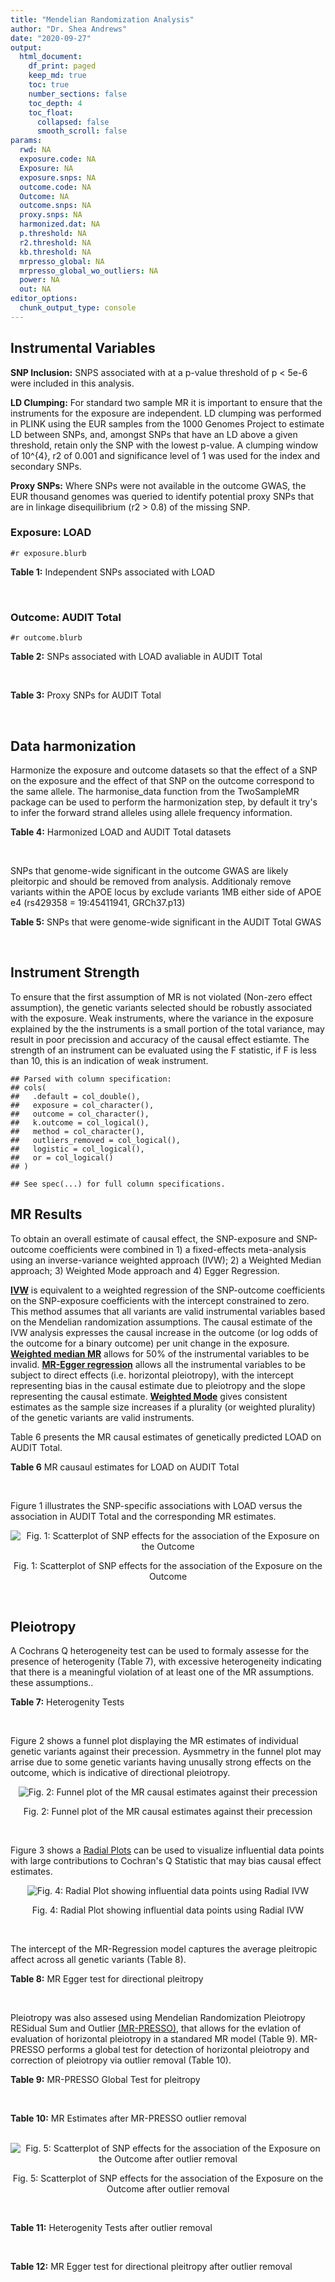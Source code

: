 ```yaml
---
title: "Mendelian Randomization Analysis"
author: "Dr. Shea Andrews"
date: "2020-09-27"
output:
  html_document:
    df_print: paged
    keep_md: true
    toc: true
    number_sections: false
    toc_depth: 4
    toc_float:
      collapsed: false
      smooth_scroll: false
params:
  rwd: NA
  exposure.code: NA
  Exposure: NA
  exposure.snps: NA
  outcome.code: NA
  Outcome: NA
  outcome.snps: NA
  proxy.snps: NA
  harmonized.dat: NA
  p.threshold: NA
  r2.threshold: NA
  kb.threshold: NA
  mrpresso_global: NA
  mrpresso_global_wo_outliers: NA
  power: NA
  out: NA
editor_options:
  chunk_output_type: console
---
```







## Instrumental Variables
**SNP Inclusion:** SNPS associated with at a p-value threshold of p < 5e-6 were included in this analysis.
<br>

**LD Clumping:** For standard two sample MR it is important to ensure that the instruments for the exposure are independent. LD clumping was performed in PLINK using the EUR samples from the 1000 Genomes Project to estimate LD between SNPs, and, amongst SNPs that have an LD above a given threshold, retain only the SNP with the lowest p-value. A clumping window of 10^{4}, r2 of 0.001 and significance level of 1 was used for the index and secondary SNPs.
<br>

**Proxy SNPs:** Where SNPs were not available in the outcome GWAS, the EUR thousand genomes was queried to identify potential proxy SNPs that are in linkage disequilibrium (r2 > 0.8) of the missing SNP.
<br>

### Exposure: LOAD
`#r exposure.blurb`
<br>

**Table 1:** Independent SNPs associated with LOAD
<div data-pagedtable="false">
  <script data-pagedtable-source type="application/json">
{"columns":[{"label":["SNP"],"name":[1],"type":["chr"],"align":["left"]},{"label":["CHROM"],"name":[2],"type":["dbl"],"align":["right"]},{"label":["POS"],"name":[3],"type":["dbl"],"align":["right"]},{"label":["REF"],"name":[4],"type":["chr"],"align":["left"]},{"label":["ALT"],"name":[5],"type":["chr"],"align":["left"]},{"label":["AF"],"name":[6],"type":["dbl"],"align":["right"]},{"label":["BETA"],"name":[7],"type":["dbl"],"align":["right"]},{"label":["SE"],"name":[8],"type":["dbl"],"align":["right"]},{"label":["Z"],"name":[9],"type":["dbl"],"align":["right"]},{"label":["P"],"name":[10],"type":["dbl"],"align":["right"]},{"label":["N"],"name":[11],"type":["dbl"],"align":["right"]},{"label":["TRAIT"],"name":[12],"type":["chr"],"align":["left"]}],"data":[{"1":"rs679515","2":"1","3":"207750568","4":"T","5":"C","6":"0.8126","7":"-0.1508","8":"0.0183","9":"-8.240440","10":"1.555000e-16","11":"63926","12":"LOAD"},{"1":"rs7584040","2":"2","3":"127863224","4":"C","5":"T","6":"0.2261","7":"0.0862","8":"0.0172","9":"5.011628","10":"5.341000e-07","11":"63926","12":"LOAD"},{"1":"rs6733839","2":"2","3":"127892810","4":"C","5":"T","6":"0.4067","7":"0.1693","8":"0.0154","9":"10.993506","10":"4.022000e-28","11":"63926","12":"LOAD"},{"1":"rs35695568","2":"2","3":"186794162","4":"G","5":"T","6":"0.0922","7":"0.1152","8":"0.0247","9":"4.663968","10":"3.200000e-06","11":"63926","12":"LOAD"},{"1":"rs10933431","2":"2","3":"233981912","4":"G","5":"C","6":"0.7774","7":"0.1001","8":"0.0194","9":"5.159794","10":"2.552000e-07","11":"63926","12":"LOAD"},{"1":"rs6805148","2":"3","3":"45101639","4":"A","5":"C","6":"0.0864","7":"-0.1293","8":"0.0257","9":"-5.031130","10":"4.774000e-07","11":"63926","12":"LOAD"},{"1":"rs28660482","2":"4","3":"66245059","4":"T","5":"A","6":"0.0243","7":"0.2220","8":"0.0475","9":"4.673684","10":"2.900000e-06","11":"63926","12":"LOAD"},{"1":"rs6822989","2":"4","3":"104176240","4":"C","5":"T","6":"0.0082","7":"0.4361","8":"0.0940","9":"4.639362","10":"3.487000e-06","11":"63926","12":"LOAD"},{"1":"rs35868327","2":"5","3":"52665230","4":"T","5":"A","6":"0.0132","7":"-0.3753","8":"0.0760","9":"-4.938158","10":"7.796000e-07","11":"63926","12":"LOAD"},{"1":"rs11168036","2":"5","3":"139707439","4":"T","5":"G","6":"0.5033","7":"-0.0754","8":"0.0143","9":"-5.272730","10":"1.432000e-07","11":"63926","12":"LOAD"},{"1":"rs34665982","2":"6","3":"32560306","4":"T","5":"C","6":"0.5213","7":"-0.0967","8":"0.0166","9":"-5.825300","10":"5.798000e-09","11":"63926","12":"LOAD"},{"1":"rs114812713","2":"6","3":"41034000","4":"G","5":"C","6":"0.0301","7":"0.2980","8":"0.0431","9":"6.914153","10":"4.467000e-12","11":"63926","12":"LOAD"},{"1":"rs1385742","2":"6","3":"47595155","4":"A","5":"T","6":"0.6344","7":"-0.0876","8":"0.0157","9":"-5.579620","10":"2.232000e-08","11":"63926","12":"LOAD"},{"1":"rs143429938","2":"7","3":"33721795","4":"C","5":"T","6":"0.0211","7":"0.3535","8":"0.0769","9":"4.596879","10":"4.253000e-06","11":"63926","12":"LOAD"},{"1":"rs9649710","2":"7","3":"50322832","4":"A","5":"G","6":"0.6331","7":"0.0676","8":"0.0148","9":"4.567570","10":"4.794000e-06","11":"63926","12":"LOAD"},{"1":"rs117240937","2":"7","3":"127426090","4":"G","5":"A","6":"0.0173","7":"-0.3122","8":"0.0672","9":"-4.645833","10":"3.350000e-06","11":"63926","12":"LOAD"},{"1":"rs11767557","2":"7","3":"143109139","4":"T","5":"C","6":"0.1968","7":"-0.1028","8":"0.0182","9":"-5.648350","10":"1.561000e-08","11":"63926","12":"LOAD"},{"1":"rs73223431","2":"8","3":"27219987","4":"C","5":"T","6":"0.3669","7":"0.0936","8":"0.0153","9":"6.117647","10":"8.342000e-10","11":"63926","12":"LOAD"},{"1":"rs867230","2":"8","3":"27468503","4":"C","5":"A","6":"0.6029","7":"0.1333","8":"0.0158","9":"8.436709","10":"3.492000e-17","11":"63926","12":"LOAD"},{"1":"rs13252043","2":"8","3":"71551628","4":"C","5":"T","6":"0.0984","7":"0.1140","8":"0.0237","9":"4.810127","10":"1.570000e-06","11":"63926","12":"LOAD"},{"1":"rs6559689","2":"9","3":"85450616","4":"C","5":"T","6":"0.0504","7":"0.1585","8":"0.0335","9":"4.731343","10":"2.169000e-06","11":"63926","12":"LOAD"},{"1":"rs12416487","2":"10","3":"11721057","4":"A","5":"T","6":"0.6519","7":"0.0850","8":"0.0154","9":"5.519480","10":"3.417000e-08","11":"63926","12":"LOAD"},{"1":"rs3740688","2":"11","3":"47380340","4":"G","5":"T","6":"0.5524","7":"0.0935","8":"0.0144","9":"6.493056","10":"9.702000e-11","11":"63926","12":"LOAD"},{"1":"rs1582763","2":"11","3":"60021948","4":"G","5":"A","6":"0.3729","7":"-0.1232","8":"0.0149","9":"-8.268456","10":"1.186000e-16","11":"63926","12":"LOAD"},{"1":"rs3851179","2":"11","3":"85868640","4":"T","5":"C","6":"0.6410","7":"0.1198","8":"0.0148","9":"8.094590","10":"5.809000e-16","11":"63926","12":"LOAD"},{"1":"rs11218343","2":"11","3":"121435587","4":"T","5":"C","6":"0.0401","7":"-0.2053","8":"0.0369","9":"-5.563690","10":"2.633000e-08","11":"63926","12":"LOAD"},{"1":"rs9787911","2":"11","3":"131769402","4":"T","5":"C","6":"0.4249","7":"0.0662","8":"0.0144","9":"4.597220","10":"4.386000e-06","11":"63926","12":"LOAD"},{"1":"rs117394726","2":"12","3":"127222883","4":"A","5":"C","6":"0.0400","7":"0.2193","8":"0.0465","9":"4.716130","10":"2.459000e-06","11":"63926","12":"LOAD"},{"1":"rs17125924","2":"14","3":"53391680","4":"A","5":"G","6":"0.0926","7":"0.1222","8":"0.0246","9":"4.967480","10":"6.621000e-07","11":"63926","12":"LOAD"},{"1":"rs12590654","2":"14","3":"92938855","4":"G","5":"A","6":"0.3353","7":"-0.0906","8":"0.0157","9":"-5.770701","10":"8.729000e-09","11":"63926","12":"LOAD"},{"1":"rs383902","2":"15","3":"59034174","4":"C","5":"T","6":"0.3274","7":"-0.0698","8":"0.0151","9":"-4.622517","10":"3.812000e-06","11":"63926","12":"LOAD"},{"1":"rs28588186","2":"16","3":"19910313","4":"C","5":"G","6":"0.1981","7":"-0.0880","8":"0.0181","9":"-4.861880","10":"1.115000e-06","11":"63926","12":"LOAD"},{"1":"rs62039712","2":"16","3":"79355857","4":"G","5":"A","6":"0.1158","7":"0.1528","8":"0.0288","9":"5.305556","10":"1.171000e-07","11":"63926","12":"LOAD"},{"1":"rs34971488","2":"16","3":"81779775","4":"G","5":"A","6":"0.2205","7":"0.0940","8":"0.0198","9":"4.747475","10":"2.067000e-06","11":"63926","12":"LOAD"},{"1":"rs2632516","2":"17","3":"56409089","4":"G","5":"C","6":"0.4402","7":"-0.0748","8":"0.0147","9":"-5.088435","10":"3.671000e-07","11":"63926","12":"LOAD"},{"1":"rs12151021","2":"19","3":"1050874","4":"A","5":"G","6":"0.6753","7":"-0.1071","8":"0.0169","9":"-6.337280","10":"2.562000e-10","11":"63926","12":"LOAD"},{"1":"rs8111708","2":"19","3":"18558876","4":"A","5":"G","6":"0.3427","7":"0.0696","8":"0.0151","9":"4.609270","10":"3.946000e-06","11":"63926","12":"LOAD"},{"1":"rs111358663","2":"19","3":"45196958","4":"T","5":"A","6":"0.0111","7":"-0.5369","8":"0.0795","9":"-6.753459","10":"1.436000e-11","11":"63926","12":"LOAD"},{"1":"rs4803765","2":"19","3":"45358448","4":"C","5":"T","6":"0.0243","7":"0.7165","8":"0.0610","9":"11.745902","10":"7.131000e-32","11":"63926","12":"LOAD"},{"1":"rs12972156","2":"19","3":"45387459","4":"C","5":"G","6":"0.2027","7":"0.9653","8":"0.0189","9":"51.074100","10":"2.225074e-308","11":"63926","12":"LOAD"},{"1":"rs117310449","2":"19","3":"45393516","4":"C","5":"T","6":"0.0130","7":"0.9879","8":"0.0691","9":"14.296671","10":"2.275000e-46","11":"63926","12":"LOAD"},{"1":"rs73033507","2":"19","3":"45431403","4":"C","5":"T","6":"0.0239","7":"-0.3620","8":"0.0657","9":"-5.509893","10":"3.646000e-08","11":"63926","12":"LOAD"},{"1":"rs114533385","2":"19","3":"45436753","4":"C","5":"T","6":"0.0210","7":"0.8281","8":"0.0661","9":"12.527988","10":"5.434000e-36","11":"63926","12":"LOAD"},{"1":"rs118004808","2":"19","3":"45439498","4":"C","5":"T","6":"0.0177","7":"-0.5523","8":"0.1015","9":"-5.441379","10":"5.274000e-08","11":"63926","12":"LOAD"},{"1":"rs139995984","2":"19","3":"45574482","4":"G","5":"C","6":"0.0155","7":"-0.5343","8":"0.0879","9":"-6.078498","10":"1.192000e-09","11":"63926","12":"LOAD"},{"1":"rs80182863","2":"19","3":"45653226","4":"C","5":"T","6":"0.0234","7":"0.2977","8":"0.0623","9":"4.778491","10":"1.750000e-06","11":"63926","12":"LOAD"},{"1":"rs6014724","2":"20","3":"54998544","4":"A","5":"G","6":"0.0920","7":"-0.1319","8":"0.0259","9":"-5.092660","10":"3.652000e-07","11":"63926","12":"LOAD"},{"1":"rs2830489","2":"21","3":"28148191","4":"C","5":"T","6":"0.2882","7":"-0.0837","8":"0.0162","9":"-5.166667","10":"2.422000e-07","11":"63926","12":"LOAD"},{"1":"rs138727474","2":"22","3":"21926584","4":"C","5":"T","6":"0.0269","7":"-0.2515","8":"0.0545","9":"-4.614679","10":"3.904000e-06","11":"63926","12":"LOAD"}],"options":{"columns":{"min":{},"max":[10]},"rows":{"min":[10],"max":[10]},"pages":{}}}
  </script>
</div>
<br>

### Outcome: AUDIT Total
`#r outcome.blurb`
<br>

**Table 2:** SNPs associated with LOAD avaliable in AUDIT Total
<div data-pagedtable="false">
  <script data-pagedtable-source type="application/json">
{"columns":[{"label":["SNP"],"name":[1],"type":["chr"],"align":["left"]},{"label":["CHROM"],"name":[2],"type":["dbl"],"align":["right"]},{"label":["POS"],"name":[3],"type":["dbl"],"align":["right"]},{"label":["REF"],"name":[4],"type":["chr"],"align":["left"]},{"label":["ALT"],"name":[5],"type":["chr"],"align":["left"]},{"label":["AF"],"name":[6],"type":["dbl"],"align":["right"]},{"label":["BETA"],"name":[7],"type":["dbl"],"align":["right"]},{"label":["SE"],"name":[8],"type":["dbl"],"align":["right"]},{"label":["Z"],"name":[9],"type":["dbl"],"align":["right"]},{"label":["P"],"name":[10],"type":["dbl"],"align":["right"]},{"label":["N"],"name":[11],"type":["dbl"],"align":["right"]},{"label":["TRAIT"],"name":[12],"type":["chr"],"align":["left"]}],"data":[{"1":"rs679515","2":"1","3":"207750568","4":"T","5":"C","6":"0.77687400","7":"2.384180e-03","8":"0.002654988","9":"0.898","10":"3.694e-01","11":"141688","12":"AUDIT_Total"},{"1":"rs7584040","2":"2","3":"127863224","4":"C","5":"T","6":"0.20790800","7":"-4.022380e-03","8":"0.002660304","9":"-1.512","10":"1.305e-01","11":"140702","12":"AUDIT_Total"},{"1":"rs6733839","2":"2","3":"127892810","4":"C","5":"T","6":"0.39480400","7":"-7.754736e-04","8":"0.002730541","9":"-0.284","10":"7.762e-01","11":"134517","12":"AUDIT_Total"},{"1":"rs35695568","2":"2","3":"186794162","4":"G","5":"T","6":"0.09880130","7":"-2.490326e-03","8":"0.002654932","9":"-0.938","10":"3.484e-01","11":"141664","12":"AUDIT_Total"},{"1":"rs10933431","2":"2","3":"233981912","4":"G","5":"C","6":"0.76053000","7":"-7.207392e-03","8":"0.002642006","9":"-2.728","10":"6.375e-03","11":"141932","12":"AUDIT_Total"},{"1":"rs6805148","2":"3","3":"45101639","4":"A","5":"C","6":"0.08409510","7":"3.285560e-04","8":"0.002671186","9":"0.123","10":"9.019e-01","11":"140835","12":"AUDIT_Total"},{"1":"rs28660482","2":"4","3":"66245059","4":"T","5":"A","6":"0.03339420","7":"1.182549e-03","8":"0.002657412","9":"0.445","10":"6.563e-01","11":"141821","12":"AUDIT_Total"},{"1":"rs6822989","2":"4","3":"104176240","4":"C","5":"T","6":"0.00435888","7":"-8.536761e-04","8":"0.002659427","9":"-0.321","10":"7.481e-01","11":"141748","12":"AUDIT_Total"},{"1":"rs11168036","2":"5","3":"139707439","4":"T","5":"G","6":"0.46130100","7":"1.690730e-03","8":"0.002679444","9":"0.631","10":"5.282e-01","11":"139325","12":"AUDIT_Total"},{"1":"rs114812713","2":"6","3":"41034000","4":"G","5":"C","6":"0.01853210","7":"2.860234e-03","8":"0.002658210","9":"1.076","10":"2.820e-01","11":"141215","12":"AUDIT_Total"},{"1":"rs1385742","2":"6","3":"47595155","4":"A","5":"T","6":"0.65556000","7":"1.665330e-03","8":"0.002699070","9":"0.617","10":"5.369e-01","11":"137318","12":"AUDIT_Total"},{"1":"rs143429938","2":"7","3":"33721795","4":"C","5":"T","6":"0.02530030","7":"5.248185e-03","8":"0.002655964","9":"1.976","10":"4.821e-02","11":"140877","12":"AUDIT_Total"},{"1":"rs9649710","2":"7","3":"50322832","4":"A","5":"G","6":"0.64184500","7":"-1.389620e-03","8":"0.002657018","9":"-0.523","10":"6.009e-01","11":"141785","12":"AUDIT_Total"},{"1":"rs11767557","2":"7","3":"143109139","4":"T","5":"C","6":"0.20315900","7":"1.608880e-03","8":"0.002654922","9":"0.606","10":"5.444e-01","11":"141932","12":"AUDIT_Total"},{"1":"rs73223431","2":"8","3":"27219987","4":"C","5":"T","6":"0.29417100","7":"6.331075e-04","8":"0.002671340","9":"0.237","10":"8.130e-01","11":"140605","12":"AUDIT_Total"},{"1":"rs867230","2":"8","3":"27468503","4":"C","5":"A","6":"0.60841800","7":"-2.847633e-03","8":"0.002694071","9":"-1.057","10":"2.907e-01","11":"137490","12":"AUDIT_Total"},{"1":"rs13252043","2":"8","3":"71551628","4":"C","5":"T","6":"0.06706630","7":"2.104707e-03","8":"0.002654108","9":"0.793","10":"4.280e-01","11":"141863","12":"AUDIT_Total"},{"1":"rs6559689","2":"9","3":"85450616","4":"C","5":"T","6":"0.05986940","7":"-2.235954e-04","8":"0.002661849","9":"-0.084","10":"9.330e-01","11":"141932","12":"AUDIT_Total"},{"1":"rs12416487","2":"10","3":"11721057","4":"A","5":"T","6":"0.66439400","7":"2.446730e-03","8":"0.002659488","9":"0.920","10":"3.577e-01","11":"141192","12":"AUDIT_Total"},{"1":"rs3740688","2":"11","3":"47380340","4":"G","5":"T","6":"0.52621000","7":"1.196944e-02","8":"0.002643426","9":"4.528","10":"5.968e-06","11":"140773","12":"AUDIT_Total"},{"1":"rs1582763","2":"11","3":"60021948","4":"G","5":"A","6":"0.32763000","7":"-3.773449e-03","8":"0.002651756","9":"-1.423","10":"1.548e-01","11":"141670","12":"AUDIT_Total"},{"1":"rs3851179","2":"11","3":"85868640","4":"T","5":"C","6":"0.66715100","7":"-7.380780e-03","8":"0.002641654","9":"-2.794","10":"5.205e-03","11":"141932","12":"AUDIT_Total"},{"1":"rs11218343","2":"11","3":"121435587","4":"T","5":"C","6":"0.03449530","7":"4.159290e-03","8":"0.002649231","9":"1.570","10":"1.163e-01","11":"141846","12":"AUDIT_Total"},{"1":"rs9787911","2":"11","3":"131769402","4":"T","5":"C","6":"0.44202100","7":"1.527360e-04","8":"0.002679574","9":"0.057","10":"9.543e-01","11":"140166","12":"AUDIT_Total"},{"1":"rs117394726","2":"12","3":"127222883","4":"A","5":"C","6":"0.04818840","7":"-9.218230e-03","8":"0.002671950","9":"-3.450","10":"5.600e-04","11":"138349","12":"AUDIT_Total"},{"1":"rs17125924","2":"14","3":"53391680","4":"A","5":"G","6":"0.09941940","7":"-5.515590e-04","8":"0.002664537","9":"-0.207","10":"8.360e-01","11":"141370","12":"AUDIT_Total"},{"1":"rs12590654","2":"14","3":"92938855","4":"G","5":"A","6":"0.34703500","7":"-5.299710e-04","8":"0.002690208","9":"-0.197","10":"8.435e-01","11":"138706","12":"AUDIT_Total"},{"1":"rs383902","2":"15","3":"59034174","4":"C","5":"T","6":"0.34282100","7":"5.183248e-03","8":"0.002658076","9":"1.950","10":"5.120e-02","11":"140668","12":"AUDIT_Total"},{"1":"rs28588186","2":"16","3":"19910313","4":"C","5":"G","6":"0.17842800","7":"-3.329900e-03","8":"0.002666053","9":"-1.249","10":"2.117e-01","11":"140266","12":"AUDIT_Total"},{"1":"rs62039712","2":"16","3":"79355857","4":"G","5":"A","6":"0.09422940","7":"-4.023155e-04","8":"0.002736840","9":"-0.147","10":"8.833e-01","11":"134123","12":"AUDIT_Total"},{"1":"rs34971488","2":"16","3":"81779775","4":"G","5":"A","6":"0.24727300","7":"2.103669e-03","8":"0.002724959","9":"0.772","10":"4.399e-01","11":"134595","12":"AUDIT_Total"},{"1":"rs2632516","2":"17","3":"56409089","4":"G","5":"C","6":"0.46395600","7":"2.314894e-03","8":"0.002676178","9":"0.865","10":"3.869e-01","11":"139476","12":"AUDIT_Total"},{"1":"rs12151021","2":"19","3":"1050874","4":"A","5":"G","6":"0.67926600","7":"-5.559350e-03","8":"0.002668916","9":"-2.083","10":"3.729e-02","11":"139445","12":"AUDIT_Total"},{"1":"rs8111708","2":"19","3":"18558876","4":"A","5":"G","6":"0.36110100","7":"-7.729780e-04","8":"0.002665443","9":"-0.290","10":"7.717e-01","11":"141150","12":"AUDIT_Total"},{"1":"rs4803765","2":"19","3":"45358448","4":"C","5":"T","6":"0.01856760","7":"-1.181075e-03","8":"0.002672115","9":"-0.442","10":"6.585e-01","11":"140269","12":"AUDIT_Total"},{"1":"rs12972156","2":"19","3":"45387459","4":"C","5":"G","6":"0.15468800","7":"-5.350060e-03","8":"0.002660397","9":"-2.011","10":"4.430e-02","11":"140385","12":"AUDIT_Total"},{"1":"rs117310449","2":"19","3":"45393516","4":"C","5":"T","6":"0.01178820","7":"5.332681e-05","8":"0.002666340","9":"0.020","10":"9.840e-01","11":"141799","12":"AUDIT_Total"},{"1":"rs114533385","2":"19","3":"45436753","4":"C","5":"T","6":"0.00751466","7":"-1.503936e-03","8":"0.002661833","9":"-0.565","10":"5.718e-01","11":"141233","12":"AUDIT_Total"},{"1":"rs80182863","2":"19","3":"45653226","4":"C","5":"T","6":"0.03095410","7":"-2.866563e-03","8":"0.002664092","9":"-1.076","10":"2.817e-01","11":"140591","12":"AUDIT_Total"},{"1":"rs6014724","2":"20","3":"54998544","4":"A","5":"G","6":"0.08865120","7":"1.229000e-04","8":"0.002671739","9":"0.046","10":"9.633e-01","11":"141041","12":"AUDIT_Total"},{"1":"rs2830489","2":"21","3":"28148191","4":"C","5":"T","6":"0.32482700","7":"1.041509e-03","8":"0.002656911","9":"0.392","10":"6.951e-01","11":"141932","12":"AUDIT_Total"},{"1":"rs138727474","2":"22","3":"21926584","4":"C","5":"T","6":"0.02902620","7":"-5.369330e-04","8":"0.002698156","9":"-0.199","10":"8.423e-01","11":"137889","12":"AUDIT_Total"},{"1":"rs35868327","2":"NA","3":"NA","4":"NA","5":"NA","6":"NA","7":"NA","8":"NA","9":"NA","10":"NA","11":"NA","12":"NA"},{"1":"rs34665982","2":"NA","3":"NA","4":"NA","5":"NA","6":"NA","7":"NA","8":"NA","9":"NA","10":"NA","11":"NA","12":"NA"},{"1":"rs117240937","2":"NA","3":"NA","4":"NA","5":"NA","6":"NA","7":"NA","8":"NA","9":"NA","10":"NA","11":"NA","12":"NA"},{"1":"rs111358663","2":"NA","3":"NA","4":"NA","5":"NA","6":"NA","7":"NA","8":"NA","9":"NA","10":"NA","11":"NA","12":"NA"},{"1":"rs73033507","2":"NA","3":"NA","4":"NA","5":"NA","6":"NA","7":"NA","8":"NA","9":"NA","10":"NA","11":"NA","12":"NA"},{"1":"rs118004808","2":"NA","3":"NA","4":"NA","5":"NA","6":"NA","7":"NA","8":"NA","9":"NA","10":"NA","11":"NA","12":"NA"},{"1":"rs139995984","2":"NA","3":"NA","4":"NA","5":"NA","6":"NA","7":"NA","8":"NA","9":"NA","10":"NA","11":"NA","12":"NA"}],"options":{"columns":{"min":{},"max":[10]},"rows":{"min":[10],"max":[10]},"pages":{}}}
  </script>
</div>
<br>

**Table 3:** Proxy SNPs for AUDIT Total
<div data-pagedtable="false">
  <script data-pagedtable-source type="application/json">
{"columns":[{"label":["target_snp"],"name":[1],"type":["chr"],"align":["left"]},{"label":["proxy_snp"],"name":[2],"type":["chr"],"align":["left"]},{"label":["ld.r2"],"name":[3],"type":["dbl"],"align":["right"]},{"label":["Dprime"],"name":[4],"type":["dbl"],"align":["right"]},{"label":["PHASE"],"name":[5],"type":["chr"],"align":["left"]},{"label":["X12"],"name":[6],"type":["lgl"],"align":["right"]},{"label":["CHROM"],"name":[7],"type":["dbl"],"align":["right"]},{"label":["POS"],"name":[8],"type":["dbl"],"align":["right"]},{"label":["REF.proxy"],"name":[9],"type":["chr"],"align":["left"]},{"label":["ALT.proxy"],"name":[10],"type":["chr"],"align":["left"]},{"label":["AF"],"name":[11],"type":["dbl"],"align":["right"]},{"label":["BETA"],"name":[12],"type":["dbl"],"align":["right"]},{"label":["SE"],"name":[13],"type":["dbl"],"align":["right"]},{"label":["Z"],"name":[14],"type":["dbl"],"align":["right"]},{"label":["P"],"name":[15],"type":["dbl"],"align":["right"]},{"label":["N"],"name":[16],"type":["dbl"],"align":["right"]},{"label":["TRAIT"],"name":[17],"type":["chr"],"align":["left"]},{"label":["ref"],"name":[18],"type":["chr"],"align":["left"]},{"label":["ref.proxy"],"name":[19],"type":["chr"],"align":["left"]},{"label":["alt"],"name":[20],"type":["chr"],"align":["left"]},{"label":["alt.proxy"],"name":[21],"type":["chr"],"align":["left"]},{"label":["ALT"],"name":[22],"type":["chr"],"align":["left"]},{"label":["REF"],"name":[23],"type":["chr"],"align":["left"]},{"label":["proxy.outcome"],"name":[24],"type":["lgl"],"align":["right"]}],"data":[{"1":"rs35868327","2":"rs13182752","3":"1.000000","4":"1.000000","5":"GA/TG","6":"NA","7":"5","8":"52672171","9":"G","10":"A","11":"0.0161583","12":"-0.0009804912","13":"0.002657158","14":"-0.369","15":"0.7122","16":"141932","17":"AUDIT_Total","18":"G","19":"A","20":"T","21":"G","22":"G","23":"T","24":"TRUE"},{"1":"rs117240937","2":"rs77214615","3":"0.889956","4":"0.943375","5":"AG/GA","6":"NA","7":"7","8":"127331293","9":"A","10":"G","11":"0.0110869","12":"0.0028683100","13":"0.002660772","14":"1.078","15":"0.2808","16":"140941","17":"AUDIT_Total","18":"A","19":"G","20":"G","21":"A","22":"A","23":"G","24":"TRUE"},{"1":"rs34665982","2":"NA","3":"NA","4":"NA","5":"NA","6":"NA","7":"NA","8":"NA","9":"NA","10":"NA","11":"NA","12":"NA","13":"NA","14":"NA","15":"NA","16":"NA","17":"NA","18":"NA","19":"NA","20":"NA","21":"NA","22":"NA","23":"NA","24":"NA"},{"1":"rs111358663","2":"NA","3":"NA","4":"NA","5":"NA","6":"NA","7":"NA","8":"NA","9":"NA","10":"NA","11":"NA","12":"NA","13":"NA","14":"NA","15":"NA","16":"NA","17":"NA","18":"NA","19":"NA","20":"NA","21":"NA","22":"NA","23":"NA","24":"NA"},{"1":"rs73033507","2":"NA","3":"NA","4":"NA","5":"NA","6":"NA","7":"NA","8":"NA","9":"NA","10":"NA","11":"NA","12":"NA","13":"NA","14":"NA","15":"NA","16":"NA","17":"NA","18":"NA","19":"NA","20":"NA","21":"NA","22":"NA","23":"NA","24":"NA"},{"1":"rs118004808","2":"NA","3":"NA","4":"NA","5":"NA","6":"NA","7":"NA","8":"NA","9":"NA","10":"NA","11":"NA","12":"NA","13":"NA","14":"NA","15":"NA","16":"NA","17":"NA","18":"NA","19":"NA","20":"NA","21":"NA","22":"NA","23":"NA","24":"NA"},{"1":"rs139995984","2":"NA","3":"NA","4":"NA","5":"NA","6":"NA","7":"NA","8":"NA","9":"NA","10":"NA","11":"NA","12":"NA","13":"NA","14":"NA","15":"NA","16":"NA","17":"NA","18":"NA","19":"NA","20":"NA","21":"NA","22":"NA","23":"NA","24":"NA"}],"options":{"columns":{"min":{},"max":[10]},"rows":{"min":[10],"max":[10]},"pages":{}}}
  </script>
</div>
<br>

## Data harmonization
Harmonize the exposure and outcome datasets so that the effect of a SNP on the exposure and the effect of that SNP on the outcome correspond to the same allele. The harmonise_data function from the TwoSampleMR package can be used to perform the harmonization step, by default it try's to infer the forward strand alleles using allele frequency information.
<br>

**Table 4:** Harmonized LOAD and AUDIT Total datasets
<div data-pagedtable="false">
  <script data-pagedtable-source type="application/json">
{"columns":[{"label":["SNP"],"name":[1],"type":["chr"],"align":["left"]},{"label":["effect_allele.exposure"],"name":[2],"type":["chr"],"align":["left"]},{"label":["other_allele.exposure"],"name":[3],"type":["chr"],"align":["left"]},{"label":["effect_allele.outcome"],"name":[4],"type":["chr"],"align":["left"]},{"label":["other_allele.outcome"],"name":[5],"type":["chr"],"align":["left"]},{"label":["beta.exposure"],"name":[6],"type":["dbl"],"align":["right"]},{"label":["beta.outcome"],"name":[7],"type":["dbl"],"align":["right"]},{"label":["eaf.exposure"],"name":[8],"type":["dbl"],"align":["right"]},{"label":["eaf.outcome"],"name":[9],"type":["dbl"],"align":["right"]},{"label":["remove"],"name":[10],"type":["lgl"],"align":["right"]},{"label":["palindromic"],"name":[11],"type":["lgl"],"align":["right"]},{"label":["ambiguous"],"name":[12],"type":["lgl"],"align":["right"]},{"label":["id.outcome"],"name":[13],"type":["chr"],"align":["left"]},{"label":["chr.outcome"],"name":[14],"type":["dbl"],"align":["right"]},{"label":["pos.outcome"],"name":[15],"type":["dbl"],"align":["right"]},{"label":["se.outcome"],"name":[16],"type":["dbl"],"align":["right"]},{"label":["z.outcome"],"name":[17],"type":["dbl"],"align":["right"]},{"label":["pval.outcome"],"name":[18],"type":["dbl"],"align":["right"]},{"label":["samplesize.outcome"],"name":[19],"type":["dbl"],"align":["right"]},{"label":["outcome"],"name":[20],"type":["chr"],"align":["left"]},{"label":["mr_keep.outcome"],"name":[21],"type":["lgl"],"align":["right"]},{"label":["pval_origin.outcome"],"name":[22],"type":["chr"],"align":["left"]},{"label":["chr.exposure"],"name":[23],"type":["dbl"],"align":["right"]},{"label":["pos.exposure"],"name":[24],"type":["dbl"],"align":["right"]},{"label":["se.exposure"],"name":[25],"type":["dbl"],"align":["right"]},{"label":["z.exposure"],"name":[26],"type":["dbl"],"align":["right"]},{"label":["pval.exposure"],"name":[27],"type":["dbl"],"align":["right"]},{"label":["samplesize.exposure"],"name":[28],"type":["dbl"],"align":["right"]},{"label":["exposure"],"name":[29],"type":["chr"],"align":["left"]},{"label":["mr_keep.exposure"],"name":[30],"type":["lgl"],"align":["right"]},{"label":["pval_origin.exposure"],"name":[31],"type":["chr"],"align":["left"]},{"label":["id.exposure"],"name":[32],"type":["chr"],"align":["left"]},{"label":["action"],"name":[33],"type":["dbl"],"align":["right"]},{"label":["mr_keep"],"name":[34],"type":["lgl"],"align":["right"]},{"label":["pt"],"name":[35],"type":["dbl"],"align":["right"]},{"label":["pleitropy_keep"],"name":[36],"type":["lgl"],"align":["right"]},{"label":["mrpresso_RSSobs"],"name":[37],"type":["dbl"],"align":["right"]},{"label":["mrpresso_pval"],"name":[38],"type":["dbl"],"align":["right"]},{"label":["mrpresso_keep"],"name":[39],"type":["lgl"],"align":["right"]}],"data":[{"1":"rs10933431","2":"C","3":"G","4":"C","5":"G","6":"0.1001","7":"-7.207392e-03","8":"0.7774","9":"0.76053000","10":"FALSE","11":"TRUE","12":"FALSE","13":"znn7Xn","14":"2","15":"233981912","16":"0.002642006","17":"-2.728","18":"6.375e-03","19":"141932","20":"SanchezRoige2019auditt23andMe","21":"TRUE","22":"reported","23":"2","24":"233981912","25":"0.0194","26":"5.159794","27":"2.552e-07","28":"63926","29":"Kunkle2019load","30":"TRUE","31":"reported","32":"rvGR6j","33":"2","34":"TRUE","35":"5e-06","36":"TRUE","37":"4.999096e-05","38":"0.2590","39":"TRUE"},{"1":"rs11168036","2":"G","3":"T","4":"G","5":"T","6":"-0.0754","7":"1.690730e-03","8":"0.5033","9":"0.46130100","10":"FALSE","11":"FALSE","12":"FALSE","13":"znn7Xn","14":"5","15":"139707439","16":"0.002679444","17":"0.631","18":"5.282e-01","19":"139325","20":"SanchezRoige2019auditt23andMe","21":"TRUE","22":"reported","23":"5","24":"139707439","25":"0.0143","26":"-5.272730","27":"1.432e-07","28":"63926","29":"Kunkle2019load","30":"TRUE","31":"reported","32":"rvGR6j","33":"2","34":"TRUE","35":"5e-06","36":"TRUE","37":"2.384759e-06","38":"1.0000","39":"TRUE"},{"1":"rs11218343","2":"C","3":"T","4":"C","5":"T","6":"-0.2053","7":"4.159290e-03","8":"0.0401","9":"0.03449530","10":"FALSE","11":"FALSE","12":"FALSE","13":"znn7Xn","14":"11","15":"121435587","16":"0.002649231","17":"1.570","18":"1.163e-01","19":"141846","20":"SanchezRoige2019auditt23andMe","21":"TRUE","22":"reported","23":"11","24":"121435587","25":"0.0369","26":"-5.563690","27":"2.633e-08","28":"63926","29":"Kunkle2019load","30":"TRUE","31":"reported","32":"rvGR6j","33":"2","34":"TRUE","35":"5e-06","36":"TRUE","37":"1.517705e-05","38":"1.0000","39":"TRUE"},{"1":"rs114533385","2":"T","3":"C","4":"T","5":"C","6":"0.8281","7":"-1.503936e-03","8":"0.0210","9":"0.00751466","10":"FALSE","11":"FALSE","12":"FALSE","13":"znn7Xn","14":"19","15":"45436753","16":"0.002661833","17":"-0.565","18":"5.718e-01","19":"141233","20":"SanchezRoige2019auditt23andMe","21":"TRUE","22":"reported","23":"19","24":"45436753","25":"0.0661","26":"12.527988","27":"5.434e-36","28":"63926","29":"Kunkle2019load","30":"TRUE","31":"reported","32":"rvGR6j","33":"2","34":"TRUE","35":"5e-06","36":"FALSE","37":"NA","38":"NA","39":"NA"},{"1":"rs114812713","2":"C","3":"G","4":"C","5":"G","6":"0.2980","7":"2.860234e-03","8":"0.0301","9":"0.01853210","10":"FALSE","11":"TRUE","12":"FALSE","13":"znn7Xn","14":"6","15":"41034000","16":"0.002658210","17":"1.076","18":"2.820e-01","19":"141215","20":"SanchezRoige2019auditt23andMe","21":"TRUE","22":"reported","23":"6","24":"41034000","25":"0.0431","26":"6.914153","27":"4.467e-12","28":"63926","29":"Kunkle2019load","30":"TRUE","31":"reported","32":"rvGR6j","33":"2","34":"TRUE","35":"5e-06","36":"TRUE","37":"1.438722e-05","38":"1.0000","39":"TRUE"},{"1":"rs117240937","2":"A","3":"G","4":"A","5":"G","6":"-0.3122","7":"2.868310e-03","8":"0.0173","9":"0.01108690","10":"FALSE","11":"FALSE","12":"FALSE","13":"znn7Xn","14":"7","15":"127331293","16":"0.002660772","17":"1.078","18":"2.808e-01","19":"140941","20":"SanchezRoige2019auditt23andMe","21":"TRUE","22":"reported","23":"7","24":"127426090","25":"0.0672","26":"-4.645833","27":"3.350e-06","28":"63926","29":"Kunkle2019load","30":"TRUE","31":"reported","32":"rvGR6j","33":"2","34":"TRUE","35":"5e-06","36":"TRUE","37":"6.030214e-06","38":"1.0000","39":"TRUE"},{"1":"rs117310449","2":"T","3":"C","4":"T","5":"C","6":"0.9879","7":"5.332681e-05","8":"0.0130","9":"0.01178820","10":"FALSE","11":"FALSE","12":"FALSE","13":"znn7Xn","14":"19","15":"45393516","16":"0.002666340","17":"0.020","18":"9.840e-01","19":"141799","20":"SanchezRoige2019auditt23andMe","21":"TRUE","22":"reported","23":"19","24":"45393516","25":"0.0691","26":"14.296671","27":"2.275e-46","28":"63926","29":"Kunkle2019load","30":"TRUE","31":"reported","32":"rvGR6j","33":"2","34":"TRUE","35":"5e-06","36":"FALSE","37":"NA","38":"NA","39":"NA"},{"1":"rs117394726","2":"C","3":"A","4":"C","5":"A","6":"0.2193","7":"-9.218230e-03","8":"0.0400","9":"0.04818840","10":"FALSE","11":"FALSE","12":"FALSE","13":"znn7Xn","14":"12","15":"127222883","16":"0.002671950","17":"-3.450","18":"5.600e-04","19":"138349","20":"SanchezRoige2019auditt23andMe","21":"TRUE","22":"reported","23":"12","24":"127222883","25":"0.0465","26":"4.716130","27":"2.459e-06","28":"63926","29":"Kunkle2019load","30":"TRUE","31":"reported","32":"rvGR6j","33":"2","34":"TRUE","35":"5e-06","36":"TRUE","37":"8.437168e-05","38":"0.0592","39":"TRUE"},{"1":"rs11767557","2":"C","3":"T","4":"C","5":"T","6":"-0.1028","7":"1.608880e-03","8":"0.1968","9":"0.20315900","10":"FALSE","11":"FALSE","12":"FALSE","13":"znn7Xn","14":"7","15":"143109139","16":"0.002654922","17":"0.606","18":"5.444e-01","19":"141932","20":"SanchezRoige2019auditt23andMe","21":"TRUE","22":"reported","23":"7","24":"143109139","25":"0.0182","26":"-5.648350","27":"1.561e-08","28":"63926","29":"Kunkle2019load","30":"TRUE","31":"reported","32":"rvGR6j","33":"2","34":"TRUE","35":"5e-06","36":"TRUE","37":"1.994384e-06","38":"1.0000","39":"TRUE"},{"1":"rs12151021","2":"G","3":"A","4":"G","5":"A","6":"-0.1071","7":"-5.559350e-03","8":"0.6753","9":"0.67926600","10":"FALSE","11":"FALSE","12":"FALSE","13":"znn7Xn","14":"19","15":"1050874","16":"0.002668916","17":"-2.083","18":"3.729e-02","19":"139445","20":"SanchezRoige2019auditt23andMe","21":"TRUE","22":"reported","23":"19","24":"1050874","25":"0.0169","26":"-6.337280","27":"2.562e-10","28":"63926","29":"Kunkle2019load","30":"TRUE","31":"reported","32":"rvGR6j","33":"2","34":"TRUE","35":"5e-06","36":"TRUE","37":"3.413513e-05","38":"1.0000","39":"TRUE"},{"1":"rs12416487","2":"T","3":"A","4":"T","5":"A","6":"0.0850","7":"2.446730e-03","8":"0.6519","9":"0.66439400","10":"FALSE","11":"TRUE","12":"FALSE","13":"znn7Xn","14":"10","15":"11721057","16":"0.002659488","17":"0.920","18":"3.577e-01","19":"141192","20":"SanchezRoige2019auditt23andMe","21":"TRUE","22":"reported","23":"10","24":"11721057","25":"0.0154","26":"5.519480","27":"3.417e-08","28":"63926","29":"Kunkle2019load","30":"TRUE","31":"reported","32":"rvGR6j","33":"2","34":"TRUE","35":"5e-06","36":"TRUE","37":"6.965963e-06","38":"1.0000","39":"TRUE"},{"1":"rs12590654","2":"A","3":"G","4":"A","5":"G","6":"-0.0906","7":"-5.299710e-04","8":"0.3353","9":"0.34703500","10":"FALSE","11":"FALSE","12":"FALSE","13":"znn7Xn","14":"14","15":"92938855","16":"0.002690208","17":"-0.197","18":"8.435e-01","19":"138706","20":"SanchezRoige2019auditt23andMe","21":"TRUE","22":"reported","23":"14","24":"92938855","25":"0.0157","26":"-5.770701","27":"8.729e-09","28":"63926","29":"Kunkle2019load","30":"TRUE","31":"reported","32":"rvGR6j","33":"2","34":"TRUE","35":"5e-06","36":"TRUE","37":"5.203923e-07","38":"1.0000","39":"TRUE"},{"1":"rs12972156","2":"G","3":"C","4":"G","5":"C","6":"0.9653","7":"-5.350060e-03","8":"0.2027","9":"0.15468800","10":"FALSE","11":"TRUE","12":"FALSE","13":"znn7Xn","14":"19","15":"45387459","16":"0.002660397","17":"-2.011","18":"4.430e-02","19":"140385","20":"SanchezRoige2019auditt23andMe","21":"TRUE","22":"reported","23":"19","24":"45387459","25":"0.0189","26":"51.074100","27":"1.000e-200","28":"63926","29":"Kunkle2019load","30":"TRUE","31":"reported","32":"rvGR6j","33":"2","34":"TRUE","35":"5e-06","36":"FALSE","37":"NA","38":"NA","39":"NA"},{"1":"rs13252043","2":"T","3":"C","4":"T","5":"C","6":"0.1140","7":"2.104707e-03","8":"0.0984","9":"0.06706630","10":"FALSE","11":"FALSE","12":"FALSE","13":"znn7Xn","14":"8","15":"71551628","16":"0.002654108","17":"0.793","18":"4.280e-01","19":"141863","20":"SanchezRoige2019auditt23andMe","21":"TRUE","22":"reported","23":"8","24":"71551628","25":"0.0237","26":"4.810127","27":"1.570e-06","28":"63926","29":"Kunkle2019load","30":"TRUE","31":"reported","32":"rvGR6j","33":"2","34":"TRUE","35":"5e-06","36":"TRUE","37":"5.607748e-06","38":"1.0000","39":"TRUE"},{"1":"rs1385742","2":"T","3":"A","4":"T","5":"A","6":"-0.0876","7":"1.665330e-03","8":"0.6344","9":"0.65556000","10":"FALSE","11":"TRUE","12":"FALSE","13":"znn7Xn","14":"6","15":"47595155","16":"0.002699070","17":"0.617","18":"5.369e-01","19":"137318","20":"SanchezRoige2019auditt23andMe","21":"TRUE","22":"reported","23":"6","24":"47595155","25":"0.0157","26":"-5.579620","27":"2.232e-08","28":"63926","29":"Kunkle2019load","30":"TRUE","31":"reported","32":"rvGR6j","33":"2","34":"TRUE","35":"5e-06","36":"TRUE","37":"2.238660e-06","38":"1.0000","39":"TRUE"},{"1":"rs138727474","2":"T","3":"C","4":"T","5":"C","6":"-0.2515","7":"-5.369330e-04","8":"0.0269","9":"0.02902620","10":"FALSE","11":"FALSE","12":"FALSE","13":"znn7Xn","14":"22","15":"21926584","16":"0.002698156","17":"-0.199","18":"8.423e-01","19":"137889","20":"SanchezRoige2019auditt23andMe","21":"TRUE","22":"reported","23":"22","24":"21926584","25":"0.0545","26":"-4.614679","27":"3.904e-06","28":"63926","29":"Kunkle2019load","30":"TRUE","31":"reported","32":"rvGR6j","33":"2","34":"TRUE","35":"5e-06","36":"TRUE","37":"1.251000e-06","38":"1.0000","39":"TRUE"},{"1":"rs143429938","2":"T","3":"C","4":"T","5":"C","6":"0.3535","7":"5.248185e-03","8":"0.0211","9":"0.02530030","10":"FALSE","11":"FALSE","12":"FALSE","13":"znn7Xn","14":"7","15":"33721795","16":"0.002655964","17":"1.976","18":"4.821e-02","19":"140877","20":"SanchezRoige2019auditt23andMe","21":"TRUE","22":"reported","23":"7","24":"33721795","25":"0.0769","26":"4.596879","27":"4.253e-06","28":"63926","29":"Kunkle2019load","30":"TRUE","31":"reported","32":"rvGR6j","33":"2","34":"TRUE","35":"5e-06","36":"TRUE","37":"4.601788e-05","38":"0.5439","39":"TRUE"},{"1":"rs1582763","2":"A","3":"G","4":"A","5":"G","6":"-0.1232","7":"-3.773449e-03","8":"0.3729","9":"0.32763000","10":"FALSE","11":"FALSE","12":"FALSE","13":"znn7Xn","14":"11","15":"60021948","16":"0.002651756","17":"-1.423","18":"1.548e-01","19":"141670","20":"SanchezRoige2019auditt23andMe","21":"TRUE","22":"reported","23":"11","24":"60021948","25":"0.0149","26":"-8.268456","27":"1.186e-16","28":"63926","29":"Kunkle2019load","30":"TRUE","31":"reported","32":"rvGR6j","33":"2","34":"TRUE","35":"5e-06","36":"TRUE","37":"1.669285e-05","38":"1.0000","39":"TRUE"},{"1":"rs17125924","2":"G","3":"A","4":"G","5":"A","6":"0.1222","7":"-5.515590e-04","8":"0.0926","9":"0.09941940","10":"FALSE","11":"FALSE","12":"FALSE","13":"znn7Xn","14":"14","15":"53391680","16":"0.002664537","17":"-0.207","18":"8.360e-01","19":"141370","20":"SanchezRoige2019auditt23andMe","21":"TRUE","22":"reported","23":"14","24":"53391680","25":"0.0246","26":"4.967480","27":"6.621e-07","28":"63926","29":"Kunkle2019load","30":"TRUE","31":"reported","32":"rvGR6j","33":"2","34":"TRUE","35":"5e-06","36":"TRUE","37":"9.311833e-08","38":"1.0000","39":"TRUE"},{"1":"rs2632516","2":"C","3":"G","4":"C","5":"G","6":"-0.0748","7":"2.314894e-03","8":"0.4402","9":"0.46395600","10":"FALSE","11":"TRUE","12":"TRUE","13":"znn7Xn","14":"17","15":"56409089","16":"0.002676178","17":"0.865","18":"3.869e-01","19":"139476","20":"SanchezRoige2019auditt23andMe","21":"TRUE","22":"reported","23":"17","24":"56409089","25":"0.0147","26":"-5.088435","27":"3.671e-07","28":"63926","29":"Kunkle2019load","30":"TRUE","31":"reported","32":"rvGR6j","33":"2","34":"FALSE","35":"5e-06","36":"TRUE","37":"NA","38":"NA","39":"NA"},{"1":"rs2830489","2":"T","3":"C","4":"T","5":"C","6":"-0.0837","7":"1.041509e-03","8":"0.2882","9":"0.32482700","10":"FALSE","11":"FALSE","12":"FALSE","13":"znn7Xn","14":"21","15":"28148191","16":"0.002656911","17":"0.392","18":"6.951e-01","19":"141932","20":"SanchezRoige2019auditt23andMe","21":"TRUE","22":"reported","23":"21","24":"28148191","25":"0.0162","26":"-5.166667","27":"2.422e-07","28":"63926","29":"Kunkle2019load","30":"TRUE","31":"reported","32":"rvGR6j","33":"2","34":"TRUE","35":"5e-06","36":"TRUE","37":"7.667276e-07","38":"1.0000","39":"TRUE"},{"1":"rs28588186","2":"G","3":"C","4":"G","5":"C","6":"-0.0880","7":"-3.329900e-03","8":"0.1981","9":"0.17842800","10":"FALSE","11":"TRUE","12":"FALSE","13":"znn7Xn","14":"16","15":"19910313","16":"0.002666053","17":"-1.249","18":"2.117e-01","19":"140266","20":"SanchezRoige2019auditt23andMe","21":"TRUE","22":"reported","23":"16","24":"19910313","25":"0.0181","26":"-4.861880","27":"1.115e-06","28":"63926","29":"Kunkle2019load","30":"TRUE","31":"reported","32":"rvGR6j","33":"2","34":"TRUE","35":"5e-06","36":"TRUE","37":"1.250638e-05","38":"1.0000","39":"TRUE"},{"1":"rs28660482","2":"A","3":"T","4":"A","5":"T","6":"0.2220","7":"1.182549e-03","8":"0.0243","9":"0.03339420","10":"FALSE","11":"TRUE","12":"FALSE","13":"znn7Xn","14":"4","15":"66245059","16":"0.002657412","17":"0.445","18":"6.563e-01","19":"141821","20":"SanchezRoige2019auditt23andMe","21":"TRUE","22":"reported","23":"4","24":"66245059","25":"0.0475","26":"4.673684","27":"2.900e-06","28":"63926","29":"Kunkle2019load","30":"TRUE","31":"reported","32":"rvGR6j","33":"2","34":"TRUE","35":"5e-06","36":"TRUE","37":"2.954712e-06","38":"1.0000","39":"TRUE"},{"1":"rs34971488","2":"A","3":"G","4":"A","5":"G","6":"0.0940","7":"2.103669e-03","8":"0.2205","9":"0.24727300","10":"FALSE","11":"FALSE","12":"FALSE","13":"znn7Xn","14":"16","15":"81779775","16":"0.002724959","17":"0.772","18":"4.399e-01","19":"134595","20":"SanchezRoige2019auditt23andMe","21":"TRUE","22":"reported","23":"16","24":"81779775","25":"0.0198","26":"4.747475","27":"2.067e-06","28":"63926","29":"Kunkle2019load","30":"TRUE","31":"reported","32":"rvGR6j","33":"2","34":"TRUE","35":"5e-06","36":"TRUE","37":"5.359747e-06","38":"1.0000","39":"TRUE"},{"1":"rs35695568","2":"T","3":"G","4":"T","5":"G","6":"0.1152","7":"-2.490326e-03","8":"0.0922","9":"0.09880130","10":"FALSE","11":"FALSE","12":"FALSE","13":"znn7Xn","14":"2","15":"186794162","16":"0.002654932","17":"-0.938","18":"3.484e-01","19":"141664","20":"SanchezRoige2019auditt23andMe","21":"TRUE","22":"reported","23":"2","24":"186794162","25":"0.0247","26":"4.663968","27":"3.200e-06","28":"63926","29":"Kunkle2019load","30":"TRUE","31":"reported","32":"rvGR6j","33":"2","34":"TRUE","35":"5e-06","36":"TRUE","37":"5.211785e-06","38":"1.0000","39":"TRUE"},{"1":"rs35868327","2":"A","3":"T","4":"G","5":"T","6":"-0.3753","7":"-9.804912e-04","8":"0.0132","9":"0.01615830","10":"TRUE","11":"TRUE","12":"FALSE","13":"znn7Xn","14":"5","15":"52672171","16":"0.002657158","17":"-0.369","18":"7.122e-01","19":"141932","20":"SanchezRoige2019auditt23andMe","21":"TRUE","22":"reported","23":"5","24":"52665230","25":"0.0760","26":"-4.938158","27":"7.796e-07","28":"63926","29":"Kunkle2019load","30":"TRUE","31":"reported","32":"rvGR6j","33":"2","34":"FALSE","35":"5e-06","36":"TRUE","37":"NA","38":"NA","39":"NA"},{"1":"rs3740688","2":"T","3":"G","4":"T","5":"G","6":"0.0935","7":"1.196944e-02","8":"0.5524","9":"0.52621000","10":"FALSE","11":"FALSE","12":"FALSE","13":"znn7Xn","14":"11","15":"47380340","16":"0.002643426","17":"4.528","18":"5.968e-06","19":"140773","20":"SanchezRoige2019auditt23andMe","21":"TRUE","22":"reported","23":"11","24":"47380340","25":"0.0144","26":"6.493056","27":"9.702e-11","28":"63926","29":"Kunkle2019load","30":"TRUE","31":"reported","32":"rvGR6j","33":"2","34":"TRUE","35":"5e-06","36":"TRUE","37":"1.504235e-04","38":"0.0037","39":"FALSE"},{"1":"rs383902","2":"T","3":"C","4":"T","5":"C","6":"-0.0698","7":"5.183248e-03","8":"0.3274","9":"0.34282100","10":"FALSE","11":"FALSE","12":"FALSE","13":"znn7Xn","14":"15","15":"59034174","16":"0.002658076","17":"1.950","18":"5.120e-02","19":"140668","20":"SanchezRoige2019auditt23andMe","21":"TRUE","22":"reported","23":"15","24":"59034174","25":"0.0151","26":"-4.622517","27":"3.812e-06","28":"63926","29":"Kunkle2019load","30":"TRUE","31":"reported","32":"rvGR6j","33":"2","34":"TRUE","35":"5e-06","36":"TRUE","37":"2.563974e-05","38":"1.0000","39":"TRUE"},{"1":"rs3851179","2":"C","3":"T","4":"C","5":"T","6":"0.1198","7":"-7.380780e-03","8":"0.6410","9":"0.66715100","10":"FALSE","11":"FALSE","12":"FALSE","13":"znn7Xn","14":"11","15":"85868640","16":"0.002641654","17":"-2.794","18":"5.205e-03","19":"141932","20":"SanchezRoige2019auditt23andMe","21":"TRUE","22":"reported","23":"11","24":"85868640","25":"0.0148","26":"8.094590","27":"5.809e-16","28":"63926","29":"Kunkle2019load","30":"TRUE","31":"reported","32":"rvGR6j","33":"2","34":"TRUE","35":"5e-06","36":"TRUE","37":"5.234942e-05","38":"0.2072","39":"TRUE"},{"1":"rs4803765","2":"T","3":"C","4":"T","5":"C","6":"0.7165","7":"-1.181075e-03","8":"0.0243","9":"0.01856760","10":"FALSE","11":"FALSE","12":"FALSE","13":"znn7Xn","14":"19","15":"45358448","16":"0.002672115","17":"-0.442","18":"6.585e-01","19":"140269","20":"SanchezRoige2019auditt23andMe","21":"TRUE","22":"reported","23":"19","24":"45358448","25":"0.0610","26":"11.745902","27":"7.131e-32","28":"63926","29":"Kunkle2019load","30":"TRUE","31":"reported","32":"rvGR6j","33":"2","34":"TRUE","35":"5e-06","36":"FALSE","37":"NA","38":"NA","39":"NA"},{"1":"rs6014724","2":"G","3":"A","4":"G","5":"A","6":"-0.1319","7":"1.229000e-04","8":"0.0920","9":"0.08865120","10":"FALSE","11":"FALSE","12":"FALSE","13":"znn7Xn","14":"20","15":"54998544","16":"0.002671739","17":"0.046","18":"9.633e-01","19":"141041","20":"SanchezRoige2019auditt23andMe","21":"TRUE","22":"reported","23":"20","24":"54998544","25":"0.0259","26":"-5.092660","27":"3.652e-07","28":"63926","29":"Kunkle2019load","30":"TRUE","31":"reported","32":"rvGR6j","33":"2","34":"TRUE","35":"5e-06","36":"TRUE","37":"2.256115e-08","38":"1.0000","39":"TRUE"},{"1":"rs62039712","2":"A","3":"G","4":"A","5":"G","6":"0.1528","7":"-4.023155e-04","8":"0.1158","9":"0.09422940","10":"FALSE","11":"FALSE","12":"FALSE","13":"znn7Xn","14":"16","15":"79355857","16":"0.002736840","17":"-0.147","18":"8.833e-01","19":"134123","20":"SanchezRoige2019auditt23andMe","21":"TRUE","22":"reported","23":"16","24":"79355857","25":"0.0288","26":"5.305556","27":"1.171e-07","28":"63926","29":"Kunkle2019load","30":"TRUE","31":"reported","32":"rvGR6j","33":"2","34":"TRUE","35":"5e-06","36":"TRUE","37":"8.226987e-09","38":"1.0000","39":"TRUE"},{"1":"rs6559689","2":"T","3":"C","4":"T","5":"C","6":"0.1585","7":"-2.235954e-04","8":"0.0504","9":"0.05986940","10":"FALSE","11":"FALSE","12":"FALSE","13":"znn7Xn","14":"9","15":"85450616","16":"0.002661849","17":"-0.084","18":"9.330e-01","19":"141932","20":"SanchezRoige2019auditt23andMe","21":"TRUE","22":"reported","23":"9","24":"85450616","25":"0.0335","26":"4.731343","27":"2.169e-06","28":"63926","29":"Kunkle2019load","30":"TRUE","31":"reported","32":"rvGR6j","33":"2","34":"TRUE","35":"5e-06","36":"TRUE","37":"1.083834e-08","38":"1.0000","39":"TRUE"},{"1":"rs6733839","2":"T","3":"C","4":"T","5":"C","6":"0.1693","7":"-7.754736e-04","8":"0.4067","9":"0.39480400","10":"FALSE","11":"FALSE","12":"FALSE","13":"znn7Xn","14":"2","15":"127892810","16":"0.002730541","17":"-0.284","18":"7.762e-01","19":"134517","20":"SanchezRoige2019auditt23andMe","21":"TRUE","22":"reported","23":"2","24":"127892810","25":"0.0154","26":"10.993506","27":"4.022e-28","28":"63926","29":"Kunkle2019load","30":"TRUE","31":"reported","32":"rvGR6j","33":"2","34":"TRUE","35":"5e-06","36":"TRUE","37":"1.931513e-07","38":"1.0000","39":"TRUE"},{"1":"rs679515","2":"C","3":"T","4":"C","5":"T","6":"-0.1508","7":"2.384180e-03","8":"0.8126","9":"0.77687400","10":"FALSE","11":"FALSE","12":"FALSE","13":"znn7Xn","14":"1","15":"207750568","16":"0.002654988","17":"0.898","18":"3.694e-01","19":"141688","20":"SanchezRoige2019auditt23andMe","21":"TRUE","22":"reported","23":"1","24":"207750568","25":"0.0183","26":"-8.240440","27":"1.555e-16","28":"63926","29":"Kunkle2019load","30":"TRUE","31":"reported","32":"rvGR6j","33":"2","34":"TRUE","35":"5e-06","36":"TRUE","37":"4.498184e-06","38":"1.0000","39":"TRUE"},{"1":"rs6805148","2":"C","3":"A","4":"C","5":"A","6":"-0.1293","7":"3.285560e-04","8":"0.0864","9":"0.08409510","10":"FALSE","11":"FALSE","12":"FALSE","13":"znn7Xn","14":"3","15":"45101639","16":"0.002671186","17":"0.123","18":"9.019e-01","19":"140835","20":"SanchezRoige2019auditt23andMe","21":"TRUE","22":"reported","23":"3","24":"45101639","25":"0.0257","26":"-5.031130","27":"4.774e-07","28":"63926","29":"Kunkle2019load","30":"TRUE","31":"reported","32":"rvGR6j","33":"2","34":"TRUE","35":"5e-06","36":"TRUE","37":"4.130670e-09","38":"1.0000","39":"TRUE"},{"1":"rs6822989","2":"T","3":"C","4":"T","5":"C","6":"0.4361","7":"-8.536761e-04","8":"0.0082","9":"0.00435888","10":"FALSE","11":"FALSE","12":"FALSE","13":"znn7Xn","14":"4","15":"104176240","16":"0.002659427","17":"-0.321","18":"7.481e-01","19":"141748","20":"SanchezRoige2019auditt23andMe","21":"TRUE","22":"reported","23":"4","24":"104176240","25":"0.0940","26":"4.639362","27":"3.487e-06","28":"63926","29":"Kunkle2019load","30":"TRUE","31":"reported","32":"rvGR6j","33":"2","34":"TRUE","35":"5e-06","36":"TRUE","37":"2.523126e-09","38":"1.0000","39":"TRUE"},{"1":"rs73223431","2":"T","3":"C","4":"T","5":"C","6":"0.0936","7":"6.331075e-04","8":"0.3669","9":"0.29417100","10":"FALSE","11":"FALSE","12":"FALSE","13":"znn7Xn","14":"8","15":"27219987","16":"0.002671340","17":"0.237","18":"8.130e-01","19":"140605","20":"SanchezRoige2019auditt23andMe","21":"TRUE","22":"reported","23":"8","24":"27219987","25":"0.0153","26":"6.117647","27":"8.342e-10","28":"63926","29":"Kunkle2019load","30":"TRUE","31":"reported","32":"rvGR6j","33":"2","34":"TRUE","35":"5e-06","36":"TRUE","37":"6.922987e-07","38":"1.0000","39":"TRUE"},{"1":"rs7584040","2":"T","3":"C","4":"T","5":"C","6":"0.0862","7":"-4.022380e-03","8":"0.2261","9":"0.20790800","10":"FALSE","11":"FALSE","12":"FALSE","13":"znn7Xn","14":"2","15":"127863224","16":"0.002660304","17":"-1.512","18":"1.305e-01","19":"140702","20":"SanchezRoige2019auditt23andMe","21":"TRUE","22":"reported","23":"2","24":"127863224","25":"0.0172","26":"5.011628","27":"5.341e-07","28":"63926","29":"Kunkle2019load","30":"TRUE","31":"reported","32":"rvGR6j","33":"2","34":"TRUE","35":"5e-06","36":"TRUE","37":"1.499955e-05","38":"1.0000","39":"TRUE"},{"1":"rs80182863","2":"T","3":"C","4":"T","5":"C","6":"0.2977","7":"-2.866563e-03","8":"0.0234","9":"0.03095410","10":"FALSE","11":"FALSE","12":"FALSE","13":"znn7Xn","14":"19","15":"45653226","16":"0.002664092","17":"-1.076","18":"2.817e-01","19":"140591","20":"SanchezRoige2019auditt23andMe","21":"TRUE","22":"reported","23":"19","24":"45653226","25":"0.0623","26":"4.778491","27":"1.750e-06","28":"63926","29":"Kunkle2019load","30":"TRUE","31":"reported","32":"rvGR6j","33":"2","34":"TRUE","35":"5e-06","36":"FALSE","37":"NA","38":"NA","39":"NA"},{"1":"rs8111708","2":"G","3":"A","4":"G","5":"A","6":"0.0696","7":"-7.729780e-04","8":"0.3427","9":"0.36110100","10":"FALSE","11":"FALSE","12":"FALSE","13":"znn7Xn","14":"19","15":"18558876","16":"0.002665443","17":"-0.290","18":"7.717e-01","19":"141150","20":"SanchezRoige2019auditt23andMe","21":"TRUE","22":"reported","23":"19","24":"18558876","25":"0.0151","26":"4.609270","27":"3.946e-06","28":"63926","29":"Kunkle2019load","30":"TRUE","31":"reported","32":"rvGR6j","33":"2","34":"TRUE","35":"5e-06","36":"TRUE","37":"4.007916e-07","38":"1.0000","39":"TRUE"},{"1":"rs867230","2":"A","3":"C","4":"A","5":"C","6":"0.1333","7":"-2.847633e-03","8":"0.6029","9":"0.60841800","10":"FALSE","11":"FALSE","12":"FALSE","13":"znn7Xn","14":"8","15":"27468503","16":"0.002694071","17":"-1.057","18":"2.907e-01","19":"137490","20":"SanchezRoige2019auditt23andMe","21":"TRUE","22":"reported","23":"8","24":"27468503","25":"0.0158","26":"8.436709","27":"3.492e-17","28":"63926","29":"Kunkle2019load","30":"TRUE","31":"reported","32":"rvGR6j","33":"2","34":"TRUE","35":"5e-06","36":"TRUE","37":"6.850379e-06","38":"1.0000","39":"TRUE"},{"1":"rs9649710","2":"G","3":"A","4":"G","5":"A","6":"0.0676","7":"-1.389620e-03","8":"0.6331","9":"0.64184500","10":"FALSE","11":"FALSE","12":"FALSE","13":"znn7Xn","14":"7","15":"50322832","16":"0.002657018","17":"-0.523","18":"6.009e-01","19":"141785","20":"SanchezRoige2019auditt23andMe","21":"TRUE","22":"reported","23":"7","24":"50322832","25":"0.0148","26":"4.567570","27":"4.794e-06","28":"63926","29":"Kunkle2019load","30":"TRUE","31":"reported","32":"rvGR6j","33":"2","34":"TRUE","35":"5e-06","36":"TRUE","37":"1.578539e-06","38":"1.0000","39":"TRUE"},{"1":"rs9787911","2":"C","3":"T","4":"C","5":"T","6":"0.0662","7":"1.527360e-04","8":"0.4249","9":"0.44202100","10":"FALSE","11":"FALSE","12":"FALSE","13":"znn7Xn","14":"11","15":"131769402","16":"0.002679574","17":"0.057","18":"9.543e-01","19":"140166","20":"SanchezRoige2019auditt23andMe","21":"TRUE","22":"reported","23":"11","24":"131769402","25":"0.0144","26":"4.597220","27":"4.386e-06","28":"63926","29":"Kunkle2019load","30":"TRUE","31":"reported","32":"rvGR6j","33":"2","34":"TRUE","35":"5e-06","36":"TRUE","37":"8.396033e-08","38":"1.0000","39":"TRUE"}],"options":{"columns":{"min":{},"max":[10]},"rows":{"min":[10],"max":[10]},"pages":{}}}
  </script>
</div>
<br>

SNPs that genome-wide significant in the outcome GWAS are likely pleitorpic and should be removed from analysis. Additionaly remove variants within the APOE locus by exclude variants 1MB either side of APOE e4 (rs429358 = 19:45411941, GRCh37.p13)
<br>


**Table 5:** SNPs that were genome-wide significant in the AUDIT Total GWAS
<div data-pagedtable="false">
  <script data-pagedtable-source type="application/json">
{"columns":[{"label":["SNP"],"name":[1],"type":["chr"],"align":["left"]},{"label":["chr.outcome"],"name":[2],"type":["dbl"],"align":["right"]},{"label":["pos.outcome"],"name":[3],"type":["dbl"],"align":["right"]},{"label":["pval.exposure"],"name":[4],"type":["dbl"],"align":["right"]},{"label":["pval.outcome"],"name":[5],"type":["dbl"],"align":["right"]}],"data":[{"1":"rs114533385","2":"19","3":"45436753","4":"5.434e-36","5":"0.5718"},{"1":"rs117310449","2":"19","3":"45393516","4":"2.275e-46","5":"0.9840"},{"1":"rs12972156","2":"19","3":"45387459","4":"1.000e-200","5":"0.0443"},{"1":"rs4803765","2":"19","3":"45358448","4":"7.131e-32","5":"0.6585"},{"1":"rs80182863","2":"19","3":"45653226","4":"1.750e-06","5":"0.2817"}],"options":{"columns":{"min":{},"max":[10]},"rows":{"min":[10],"max":[10]},"pages":{}}}
  </script>
</div>
<br>


## Instrument Strength
To ensure that the first assumption of MR is not violated (Non-zero effect assumption), the genetic variants selected should be robustly associated with the exposure. Weak instruments, where the variance in the exposure explained by the the instruments is a small portion of the total variance, may result in poor precission and accuracy of the causal effect estiamte. The strength of an instrument can be evaluated using the F statistic, if F is less than 10, this is an indication of weak instrument.


```
## Parsed with column specification:
## cols(
##   .default = col_double(),
##   exposure = col_character(),
##   outcome = col_character(),
##   k.outcome = col_logical(),
##   method = col_character(),
##   outliers_removed = col_logical(),
##   logistic = col_logical(),
##   or = col_logical()
## )
```

```
## See spec(...) for full column specifications.
```

<div data-pagedtable="false">
  <script data-pagedtable-source type="application/json">
{"columns":[{"label":["outliers_removed"],"name":[1],"type":["lgl"],"align":["right"]},{"label":["pve.exposure"],"name":[2],"type":["dbl"],"align":["right"]},{"label":["F"],"name":[3],"type":["dbl"],"align":["right"]},{"label":["Alpha"],"name":[4],"type":["dbl"],"align":["right"]},{"label":["NCP"],"name":[5],"type":["dbl"],"align":["right"]},{"label":["Power"],"name":[6],"type":["dbl"],"align":["right"]}],"data":[{"1":"FALSE","2":"0.02311864","3":"34.61852","4":"0.05","5":"0.9391831","6":"0.1625794"},{"1":"TRUE","2":"0.02235522","3":"34.37900","4":"0.05","5":"3.4338263","6":"0.4575007"}],"options":{"columns":{"min":{},"max":[10]},"rows":{"min":[10],"max":[10]},"pages":{}}}
  </script>
</div>

##  MR Results
To obtain an overall estimate of causal effect, the SNP-exposure and SNP-outcome coefficients were combined in 1) a fixed-effects meta-analysis using an inverse-variance weighted approach (IVW); 2) a Weighted Median approach; 3) Weighted Mode approach and 4) Egger Regression.


[**IVW**](https://doi.org/10.1002/gepi.21758) is equivalent to a weighted regression of the SNP-outcome coefficients on the SNP-exposure coefficients with the intercept constrained to zero. This method assumes that all variants are valid instrumental variables based on the Mendelian randomization assumptions. The causal estimate of the IVW analysis expresses the causal increase in the outcome (or log odds of the outcome for a binary outcome) per unit change in the exposure. [**Weighted median MR**](https://doi.org/10.1002/gepi.21965) allows for 50% of the instrumental variables to be invalid. [**MR-Egger regression**](https://doi.org/10.1093/ije/dyw220) allows all the instrumental variables to be subject to direct effects (i.e. horizontal pleiotropy), with the intercept representing bias in the causal estimate due to pleiotropy and the slope representing the causal estimate. [**Weighted Mode**](https://doi.org/10.1093/ije/dyx102) gives consistent estimates as the sample size increases if a plurality (or weighted plurality) of the genetic variants are valid instruments.
<br>



Table 6 presents the MR causal estimates of genetically predicted LOAD on AUDIT Total.
<br>

**Table 6** MR causaul estimates for LOAD on AUDIT Total
<div data-pagedtable="false">
  <script data-pagedtable-source type="application/json">
{"columns":[{"label":["id.exposure"],"name":[1],"type":["chr"],"align":["left"]},{"label":["id.outcome"],"name":[2],"type":["chr"],"align":["left"]},{"label":["outcome"],"name":[3],"type":["fctr"],"align":["left"]},{"label":["exposure"],"name":[4],"type":["fctr"],"align":["left"]},{"label":["method"],"name":[5],"type":["fctr"],"align":["left"]},{"label":["nsnp"],"name":[6],"type":["int"],"align":["right"]},{"label":["b"],"name":[7],"type":["dbl"],"align":["right"]},{"label":["se"],"name":[8],"type":["dbl"],"align":["right"]},{"label":["pval"],"name":[9],"type":["dbl"],"align":["right"]}],"data":[{"1":"rvGR6j","2":"znn7Xn","3":"SanchezRoige2019auditt23andMe","4":"Kunkle2019load","5":"Inverse variance weighted (fixed effects)","6":"37","7":"-0.0020518247","8":"0.002596462","9":"0.4293883"},{"1":"rvGR6j","2":"znn7Xn","3":"SanchezRoige2019auditt23andMe","4":"Kunkle2019load","5":"Weighted median","6":"37","7":"-0.0017917386","8":"0.004358060","9":"0.6809756"},{"1":"rvGR6j","2":"znn7Xn","3":"SanchezRoige2019auditt23andMe","4":"Kunkle2019load","5":"Weighted mode","6":"37","7":"-0.0004460388","8":"0.004508720","9":"0.9217442"},{"1":"rvGR6j","2":"znn7Xn","3":"SanchezRoige2019auditt23andMe","4":"Kunkle2019load","5":"MR Egger","6":"37","7":"0.0010188739","8":"0.007532506","9":"0.8931784"}],"options":{"columns":{"min":{},"max":[10]},"rows":{"min":[10],"max":[10]},"pages":{}}}
  </script>
</div>
<br>

Figure 1 illustrates the SNP-specific associations with LOAD versus the association in AUDIT Total and the corresponding MR estimates.
<br>

<div class="figure" style="text-align: center">
<img src="/sc/arion/projects/LOAD/shea/Projects/MR_ADPhenome/results/MR_ADbidir/Kunkle2019load/SanchezRoige2019auditt23andMe/Kunkle2019load_5e-6_SanchezRoige2019auditt23andMe_MR_Analaysis_files/figure-html/scatter_plot-1.png" alt="Fig. 1: Scatterplot of SNP effects for the association of the Exposure on the Outcome"  />
<p class="caption">Fig. 1: Scatterplot of SNP effects for the association of the Exposure on the Outcome</p>
</div>
<br>


## Pleiotropy
A Cochrans Q heterogeneity test can be used to formaly assesse for the presence of heterogenity (Table 7), with excessive heterogeneity indicating that there is a meaningful violation of at least one of the MR assumptions.
these assumptions..
<br>

**Table 7:** Heterogenity Tests
<div data-pagedtable="false">
  <script data-pagedtable-source type="application/json">
{"columns":[{"label":["id.exposure"],"name":[1],"type":["chr"],"align":["left"]},{"label":["id.outcome"],"name":[2],"type":["chr"],"align":["left"]},{"label":["outcome"],"name":[3],"type":["fctr"],"align":["left"]},{"label":["exposure"],"name":[4],"type":["fctr"],"align":["left"]},{"label":["method"],"name":[5],"type":["fctr"],"align":["left"]},{"label":["Q"],"name":[6],"type":["dbl"],"align":["right"]},{"label":["Q_df"],"name":[7],"type":["dbl"],"align":["right"]},{"label":["Q_pval"],"name":[8],"type":["dbl"],"align":["right"]}],"data":[{"1":"rvGR6j","2":"znn7Xn","3":"SanchezRoige2019auditt23andMe","4":"Kunkle2019load","5":"MR Egger","6":"76.38181","7":"35","8":"6.548884e-05"},{"1":"rvGR6j","2":"znn7Xn","3":"SanchezRoige2019auditt23andMe","4":"Kunkle2019load","5":"Inverse variance weighted","6":"76.87144","7":"36","8":"8.646376e-05"}],"options":{"columns":{"min":{},"max":[10]},"rows":{"min":[10],"max":[10]},"pages":{}}}
  </script>
</div>
<br>

Figure 2 shows a funnel plot displaying the MR estimates of individual genetic variants against their precession. Aysmmetry in the funnel plot may arrise due to some genetic variants having unusally strong effects on the outcome, which is indicative of directional pleiotropy.
<br>

<div class="figure" style="text-align: center">
<img src="/sc/arion/projects/LOAD/shea/Projects/MR_ADPhenome/results/MR_ADbidir/Kunkle2019load/SanchezRoige2019auditt23andMe/Kunkle2019load_5e-6_SanchezRoige2019auditt23andMe_MR_Analaysis_files/figure-html/funnel_plot-1.png" alt="Fig. 2: Funnel plot of the MR causal estimates against their precession"  />
<p class="caption">Fig. 2: Funnel plot of the MR causal estimates against their precession</p>
</div>
<br>

Figure 3 shows a [Radial Plots](https://github.com/WSpiller/RadialMR) can be used to visualize influential data points with large contributions to Cochran's Q Statistic that may bias causal effect estimates.



<div class="figure" style="text-align: center">
<img src="/sc/arion/projects/LOAD/shea/Projects/MR_ADPhenome/results/MR_ADbidir/Kunkle2019load/SanchezRoige2019auditt23andMe/Kunkle2019load_5e-6_SanchezRoige2019auditt23andMe_MR_Analaysis_files/figure-html/Radial_Plot-1.png" alt="Fig. 4: Radial Plot showing influential data points using Radial IVW"  />
<p class="caption">Fig. 4: Radial Plot showing influential data points using Radial IVW</p>
</div>
<br>

The intercept of the MR-Regression model captures the average pleitropic affect across all genetic variants (Table 8).
<br>

**Table 8:** MR Egger test for directional pleitropy
<div data-pagedtable="false">
  <script data-pagedtable-source type="application/json">
{"columns":[{"label":["id.exposure"],"name":[1],"type":["chr"],"align":["left"]},{"label":["id.outcome"],"name":[2],"type":["chr"],"align":["left"]},{"label":["outcome"],"name":[3],"type":["fctr"],"align":["left"]},{"label":["exposure"],"name":[4],"type":["fctr"],"align":["left"]},{"label":["egger_intercept"],"name":[5],"type":["dbl"],"align":["right"]},{"label":["se"],"name":[6],"type":["dbl"],"align":["right"]},{"label":["pval"],"name":[7],"type":["dbl"],"align":["right"]}],"data":[{"1":"rvGR6j","2":"znn7Xn","3":"SanchezRoige2019auditt23andMe","4":"Kunkle2019load","5":"-0.0006030294","6":"0.001273096","7":"0.6386756"}],"options":{"columns":{"min":{},"max":[10]},"rows":{"min":[10],"max":[10]},"pages":{}}}
  </script>
</div>
<br>

Pleiotropy was also assesed using Mendelian Randomization Pleiotropy RESidual Sum and Outlier [(MR-PRESSO)](https://doi.org/10.1038/s41588-018-0099-7), that allows for the evlation of evaluation of horizontal pleiotropy in a standared MR model (Table 9). MR-PRESSO performs a global test for detection of horizontal pleiotropy and correction of pleiotropy via outlier removal (Table 10).
<br>

**Table 9:** MR-PRESSO Global Test for pleitropy
<div data-pagedtable="false">
  <script data-pagedtable-source type="application/json">
{"columns":[{"label":["id.exposure"],"name":[1],"type":["chr"],"align":["left"]},{"label":["id.outcome"],"name":[2],"type":["chr"],"align":["left"]},{"label":["outcome"],"name":[3],"type":["chr"],"align":["left"]},{"label":["exposure"],"name":[4],"type":["chr"],"align":["left"]},{"label":["pt"],"name":[5],"type":["dbl"],"align":["right"]},{"label":["outliers_removed"],"name":[6],"type":["lgl"],"align":["right"]},{"label":["n_outliers"],"name":[7],"type":["dbl"],"align":["right"]},{"label":["RSSobs"],"name":[8],"type":["dbl"],"align":["right"]},{"label":["pval"],"name":[9],"type":["dbl"],"align":["right"]}],"data":[{"1":"rvGR6j","2":"znn7Xn","3":"SanchezRoige2019auditt23andMe","4":"Kunkle2019load","5":"5e-06","6":"FALSE","7":"1","8":"81.20787","9":"2e-04"}],"options":{"columns":{"min":{},"max":[10]},"rows":{"min":[10],"max":[10]},"pages":{}}}
  </script>
</div>
<br>


**Table 10:** MR Estimates after MR-PRESSO outlier removal
<div data-pagedtable="false">
  <script data-pagedtable-source type="application/json">
{"columns":[{"label":["id.exposure"],"name":[1],"type":["chr"],"align":["left"]},{"label":["id.outcome"],"name":[2],"type":["chr"],"align":["left"]},{"label":["outcome"],"name":[3],"type":["fctr"],"align":["left"]},{"label":["exposure"],"name":[4],"type":["fctr"],"align":["left"]},{"label":["method"],"name":[5],"type":["fctr"],"align":["left"]},{"label":["nsnp"],"name":[6],"type":["int"],"align":["right"]},{"label":["b"],"name":[7],"type":["dbl"],"align":["right"]},{"label":["se"],"name":[8],"type":["dbl"],"align":["right"]},{"label":["pval"],"name":[9],"type":["dbl"],"align":["right"]}],"data":[{"1":"rvGR6j","2":"znn7Xn","3":"SanchezRoige2019auditt23andMe","4":"Kunkle2019load","5":"Inverse variance weighted (fixed effects)","6":"36","7":"-0.0031581908","8":"0.002607481","9":"0.2258174"},{"1":"rvGR6j","2":"znn7Xn","3":"SanchezRoige2019auditt23andMe","4":"Kunkle2019load","5":"Weighted median","6":"36","7":"-0.0018069262","8":"0.004338417","9":"0.6770483"},{"1":"rvGR6j","2":"znn7Xn","3":"SanchezRoige2019auditt23andMe","4":"Kunkle2019load","5":"Weighted mode","6":"36","7":"-0.0003066378","8":"0.004229302","9":"0.9426142"},{"1":"rvGR6j","2":"znn7Xn","3":"SanchezRoige2019auditt23andMe","4":"Kunkle2019load","5":"MR Egger","6":"36","7":"0.0035252807","8":"0.006413284","9":"0.5861289"}],"options":{"columns":{"min":{},"max":[10]},"rows":{"min":[10],"max":[10]},"pages":{}}}
  </script>
</div>
<br>

<div class="figure" style="text-align: center">
<img src="/sc/arion/projects/LOAD/shea/Projects/MR_ADPhenome/results/MR_ADbidir/Kunkle2019load/SanchezRoige2019auditt23andMe/Kunkle2019load_5e-6_SanchezRoige2019auditt23andMe_MR_Analaysis_files/figure-html/scatter_plot_outlier-1.png" alt="Fig. 5: Scatterplot of SNP effects for the association of the Exposure on the Outcome after outlier removal"  />
<p class="caption">Fig. 5: Scatterplot of SNP effects for the association of the Exposure on the Outcome after outlier removal</p>
</div>
<br>

**Table 11:** Heterogenity Tests after outlier removal
<div data-pagedtable="false">
  <script data-pagedtable-source type="application/json">
{"columns":[{"label":["id.exposure"],"name":[1],"type":["chr"],"align":["left"]},{"label":["id.outcome"],"name":[2],"type":["chr"],"align":["left"]},{"label":["outcome"],"name":[3],"type":["fctr"],"align":["left"]},{"label":["exposure"],"name":[4],"type":["fctr"],"align":["left"]},{"label":["method"],"name":[5],"type":["fctr"],"align":["left"]},{"label":["Q"],"name":[6],"type":["dbl"],"align":["right"]},{"label":["Q_df"],"name":[7],"type":["dbl"],"align":["right"]},{"label":["Q_pval"],"name":[8],"type":["dbl"],"align":["right"]}],"data":[{"1":"rvGR6j","2":"znn7Xn","3":"SanchezRoige2019auditt23andMe","4":"Kunkle2019load","5":"MR Egger","6":"53.23206","7":"34","8":"0.01898579"},{"1":"rvGR6j","2":"znn7Xn","3":"SanchezRoige2019auditt23andMe","4":"Kunkle2019load","5":"Inverse variance weighted","6":"55.52612","7":"35","8":"0.01508878"}],"options":{"columns":{"min":{},"max":[10]},"rows":{"min":[10],"max":[10]},"pages":{}}}
  </script>
</div>
<br>

**Table 12:** MR Egger test for directional pleitropy after outlier removal
<div data-pagedtable="false">
  <script data-pagedtable-source type="application/json">
{"columns":[{"label":["id.exposure"],"name":[1],"type":["chr"],"align":["left"]},{"label":["id.outcome"],"name":[2],"type":["chr"],"align":["left"]},{"label":["outcome"],"name":[3],"type":["fctr"],"align":["left"]},{"label":["exposure"],"name":[4],"type":["fctr"],"align":["left"]},{"label":["egger_intercept"],"name":[5],"type":["dbl"],"align":["right"]},{"label":["se"],"name":[6],"type":["dbl"],"align":["right"]},{"label":["pval"],"name":[7],"type":["dbl"],"align":["right"]}],"data":[{"1":"rvGR6j","2":"znn7Xn","3":"SanchezRoige2019auditt23andMe","4":"Kunkle2019load","5":"-0.001324913","6":"0.00109454","7":"0.2344446"}],"options":{"columns":{"min":{},"max":[10]},"rows":{"min":[10],"max":[10]},"pages":{}}}
  </script>
</div>
<br>
